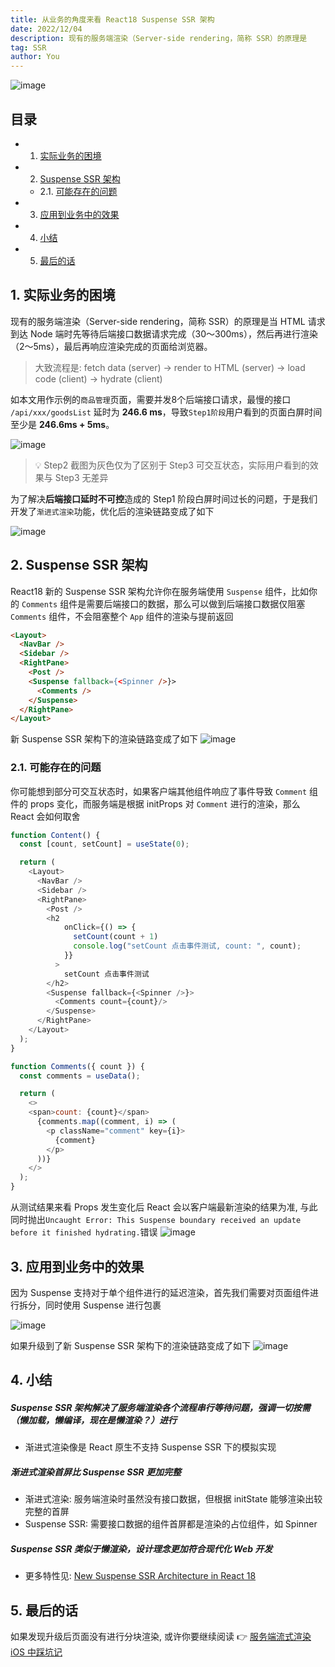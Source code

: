 ```yaml
---
title: 从业务的角度来看 React18 Suspense SSR 架构
date: 2022/12/04
description: 现有的服务端渲染（Server-side rendering，简称 SSR）的原理是
tag: SSR
author: You
---
```


![image](https://user-images.githubusercontent.com/23253540/205350835-ff3f8d06-fa63-4ea4-9138-41a6c4a5980f.png)

## 目录
<!-- vscode-markdown-toc -->
* 1. [实际业务的困境](#ssr_1)
* 2. [Suspense SSR 架构](#SuspenseSSR)
	* 2.1. [可能存在的问题](#ssr_21)
* 3. [应用到业务中的效果](#ssr_30)
* 4. [小结](#ssr_40)
* 5. [最后的话](#ssr_50)

<!-- vscode-markdown-toc-config
	numbering=true
	autoSave=true
	/vscode-markdown-toc-config -->
<!-- /vscode-markdown-toc -->

##  1. <a name='ssr_1'></a>实际业务的困境
现有的服务端渲染（Server-side rendering，简称 SSR）的原理是当 HTML 请求到达 Node 端时先等待后端接口数据请求完成（30～300ms），然后再进行渲染（2～5ms），最后再响应渲染完成的页面给浏览器。
> 大致流程是: fetch data (server) → render to HTML (server) → load code (client) → hydrate (client)

如本文用作示例的`商品管理`页面，需要并发8个后端接口请求，最慢的接口 `/api/xxx/goodsList` 延时为 **246.6 ms**，导致`Step1阶段`用户看到的页面白屏时间至少是 **246.6ms + 5ms**。

![image](https://user-images.githubusercontent.com/23253540/205345878-4952929d-b3eb-46bd-8de3-12ccb70dc0e1.png)

> 💡 Step2 截图为灰色仅为了区别于 Step3 可交互状态，实际用户看到的效果与 Step3 无差异


为了解决**后端接口延时不可控**造成的 Step1 阶段白屏时间过长的问题，于是我们开发了`渐进式渲染`功能，优化后的渲染链路变成了如下

![image](https://user-images.githubusercontent.com/23253540/205346406-22140efc-5844-4e9f-848a-242ee102e170.png)


##  2. <a name='SuspenseSSR'></a>Suspense SSR 架构
React18 新的 Suspense SSR 架构允许你在服务端使用 `Suspense` 组件，比如你的 `Comments` 组件是需要后端接口的数据，那么可以做到后端接口数据仅阻塞 `Comments` 组件，不会阻塞整个 `App` 组件的渲染与提前返回

```html
<Layout>
  <NavBar />
  <Sidebar />
  <RightPane>
    <Post />
    <Suspense fallback={<Spinner />}>
      <Comments />
    </Suspense>
  </RightPane>
</Layout>
```
新 Suspense SSR 架构下的渲染链路变成了如下
![image](https://user-images.githubusercontent.com/23253540/205346837-8a77e5ad-92f2-4827-a218-7a28f42b396f.png)


###  2.1. <a name='ssr_21'></a>可能存在的问题
你可能想到部分可交互状态时，如果客户端其他组件响应了事件导致 `Comment` 组件的 props 变化，而服务端是根据 initProps 对 `Comment` 进行的渲染，那么 React 会如何取舍

```js
function Content() {
  const [count, setCount] = useState(0);

  return (
    <Layout>
      <NavBar />
      <Sidebar />
      <RightPane>
        <Post />
        <h2
            onClick={() => {
              setCount(count + 1)
              console.log("setCount 点击事件测试, count: ", count);
            }}
          >
            setCount 点击事件测试
        </h2>
        <Suspense fallback={<Spinner />}>
          <Comments count={count}/>
        </Suspense>
      </RightPane>
    </Layout>
  );
}

function Comments({ count }) {
  const comments = useData();

  return (
    <>
    <span>count: {count}</span>
      {comments.map((comment, i) => (
        <p className="comment" key={i}>
          {comment}
        </p>
      ))}
    </>
  );
}
```
从测试结果来看 Props 发生变化后 React 会以客户端最新渲染的结果为准, 与此同时抛出`Uncaught Error: This Suspense boundary received an update before it finished hydrating.`错误
![image](https://user-images.githubusercontent.com/23253540/205336013-af20351d-9719-48ac-ac05-469e51840fc9.png)

##  3. <a name='ssr_30'></a>应用到业务中的效果
因为 Suspense 支持对于单个组件进行的延迟渲染，首先我们需要对页面组件进行拆分，同时使用 Suspense 进行包裹

![image](https://user-images.githubusercontent.com/23253540/205336541-f42ae8f7-7050-48e5-92c3-3533db33e853.png)

如果升级到了新 Suspense SSR 架构下的渲染链路变成了如下
![image](https://user-images.githubusercontent.com/23253540/205347267-453f4391-f7ed-4902-9438-b19e1b4c619b.png)


##  4. <a name='ssr_40'></a>小结
##### Suspense SSR 架构解决了服务端渲染各个流程串行等待问题，强调一切按需（懒加载，懒编译，现在是懒渲染？）进行
- 渐进式渲染像是 React 原生不支持 Suspense SSR 下的模拟实现

##### 渐进式渲染首屏比 Suspense SSR 更加完整
- 渐进式渲染: 服务端渲染时虽然没有接口数据，但根据 initState 能够渲染出较完整的首屏
- Suspense SSR: 需要接口数据的组件首屏都是渲染的占位组件，如 Spinner

##### Suspense SSR 类似于懒渲染，设计理念更加符合现代化 Web 开发
- 更多特性见: [New Suspense SSR Architecture in React 18](https://github.com/reactwg/react-18/discussions/37)

##  5. <a name='ssr_50'></a>最后的话
如果发现升级后页面没有进行分块渲染, 或许你要继续阅读 👉 [服务端流式渲染 iOS 中踩坑记](https://github.com/xiaoxiaojx/blog/issues/37)

